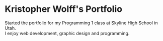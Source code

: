 <h1>Kristopher Wolff's Portfolio</h1>

<p>Started the portfolio for my Programming 1 class at Skyline High School in Utah. <br>
   I enjoy web development, graphic design and programming.</p>
